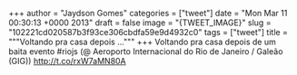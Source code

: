 
+++
author = "Jaydson Gomes"
categories = ["tweet"]
date = "Mon Mar 11 00:30:13 +0000 2013"
draft = false
image = "{TWEET_IMAGE}"
slug = "102221cd020587b3f93ce306cbdfa59e9d4932c0"
tags = ["tweet"]
title = """Voltando pra casa depois ..."""
+++
Voltando pra casa depois de um baita evento #riojs (@ Aeroporto Internacional do Rio de Janeiro / Galeão (GIG)) http://t.co/rxW7aMN80A
